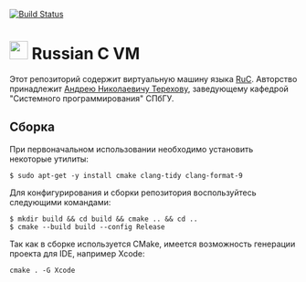 [![Build Status](https://travis-ci.org/andrey-terekhov/RuC-VM.svg?branch=master)](https://travis-ci.org/andrey-terekhov/RuC-VM)
# <img src="https://drive.google.com/uc?export=view&id=1sv2C2hSF_gPG1aPBRbuoAVPdrvBn9tOC" height="32" /> Russian C VM

Этот репозиторий содержит виртуальную машину языка [RuC](https://github.com/andrey-terekhov/RuC).
Авторство принадлежит [Андрею Николаевичу Терехову](https://github.com/andrey-terekhov),
заведующему кафедрой "Системного программирования" СПбГУ.

## Сборка

При первоначальном использовании необходимо установить некоторые утилиты:
```
$ sudo apt-get -y install cmake clang-tidy clang-format-9
```

Для конфигурирования и сборки репозитория воспользуйтесь следующими командами:
```
$ mkdir build && cd build && cmake .. && cd ..
$ cmake --build build --config Release
```

Так как в сборке используется CMake, имеется возможность генерации проекта для IDE, например Xcode:
```
cmake . -G Xcode
```
